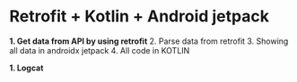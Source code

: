 # Retrofit + Kotlin + Android jetpack


**1. Get data from API by using retrofit**
2. Parse data from retrofit
3. Showing all data in androidx jetpack
4. All code in KOTLIN


**1. Logcat**

